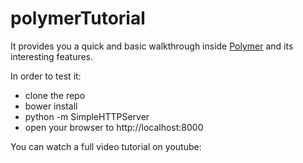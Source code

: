 # polymerTutorial
It provides you a quick and basic walkthrough inside [Polymer]() and its interesting features.

In order to test it:

* clone the repo
* bower install
* python -m SimpleHTTPServer
* open your browser to http://localhost:8000

You can watch a full video tutorial on youtube: 
